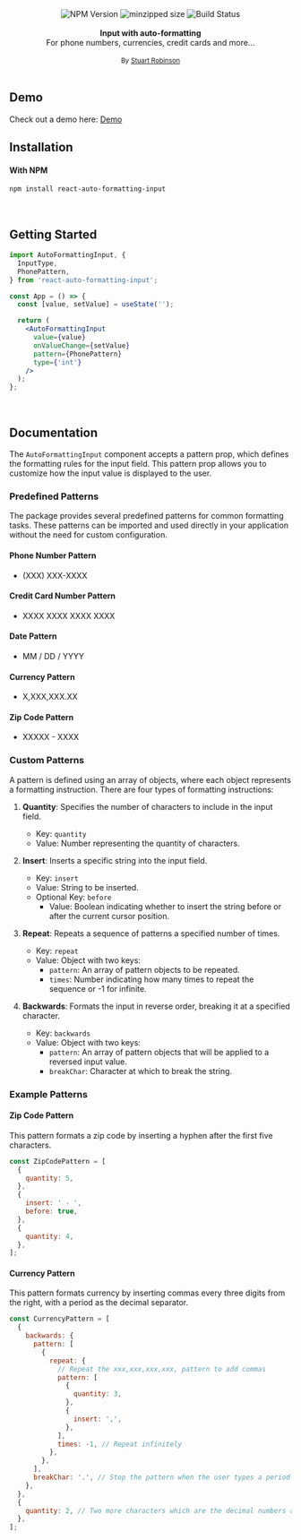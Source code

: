 <div align="center">
  <img src="https://badgen.net/npm/v/react-auto-formatting-input" alt="NPM Version" />
  <img src="https://badgen.net/bundlephobia/minzip/react-auto-formatting-input" alt="minzipped size"/>
  <img src="https://github.com/stuartrobinson3007/react-auto-formatting-input/workflows/CI/badge.svg" alt="Build Status" />
</a>
</div>
<br />
<div align="center"><strong>Input with auto-formatting</strong></div>
<div align="center">For phone numbers, currencies, credit cards and more...</div>

<br />
<div align="center">
  <sub>By <a href="https://twitter.com/sturobinson">Stuart Robinson</a></sub>
</div>

<br />

## Demo

Check out a demo here: <a href="https://react-auto-formatting-input.vercel.app/" target="_blank">Demo</a>

## Installation

#### With NPM

```sh
npm install react-auto-formatting-input
```

<br />

## Getting Started

```jsx
import AutoFormattingInput, {
  InputType,
  PhonePattern,
} from 'react-auto-formatting-input';

const App = () => {
  const [value, setValue] = useState('');

  return (
    <AutoFormattingInput
      value={value}
      onValueChange={setValue}
      pattern={PhonePattern}
      type={'int'}
    />
  );
};
```

<br />

## Documentation

The `AutoFormattingInput` component accepts a pattern prop, which defines the formatting rules for the input field. This pattern prop allows you to customize how the input value is displayed to the user.

### Predefined Patterns

The package provides several predefined patterns for common formatting tasks. These patterns can be imported and used directly in your application without the need for custom configuration.

#### Phone Number Pattern

- (XXX) XXX-XXXX

#### Credit Card Number Pattern

- XXXX XXXX XXXX XXXX

#### Date Pattern

- MM / DD / YYYY

#### Currency Pattern

- X,XXX,XXX.XX

#### Zip Code Pattern

- XXXXX - XXXX

### Custom Patterns

A pattern is defined using an array of objects, where each object represents a formatting instruction. There are four types of formatting instructions:

1. **Quantity**: Specifies the number of characters to include in the input field.

   - Key: `quantity`
   - Value: Number representing the quantity of characters.

2. **Insert**: Inserts a specific string into the input field.

   - Key: `insert`
   - Value: String to be inserted.
   - Optional Key: `before`
     - Value: Boolean indicating whether to insert the string before or after the current cursor position.

3. **Repeat**: Repeats a sequence of patterns a specified number of times.

   - Key: `repeat`
   - Value: Object with two keys:
     - `pattern`: An array of pattern objects to be repeated.
     - `times`: Number indicating how many times to repeat the sequence or -1 for infinite.

4. **Backwards**: Formats the input in reverse order, breaking it at a specified character.
   - Key: `backwards`
   - Value: Object with two keys:
     - `pattern`: An array of pattern objects that will be applied to a reversed input value.
     - `breakChar`: Character at which to break the string.

### Example Patterns

#### Zip Code Pattern

This pattern formats a zip code by inserting a hyphen after the first five characters.

```jsx
const ZipCodePattern = [
  {
    quantity: 5,
  },
  {
    insert: ' - ',
    before: true,
  },
  {
    quantity: 4,
  },
];
```

#### Currency Pattern

This pattern formats currency by inserting commas every three digits from the right, with a period as the decimal separator.

```jsx
const CurrencyPattern = [
  {
    backwards: {
      pattern: [
        {
          repeat: {
            // Repeat the xxx,xxx,xxx,xxx, pattern to add commas
            pattern: [
              {
                quantity: 3,
              },
              {
                insert: ',',
              },
            ],
            times: -1, // Repeat infinitely
          },
        },
      ],
      breakChar: '.', // Stop the pattern when the user types a period
    },
  },
  {
    quantity: 2, // Two more characters which are the decimal numbers after the period breakChar
  },
];
```
